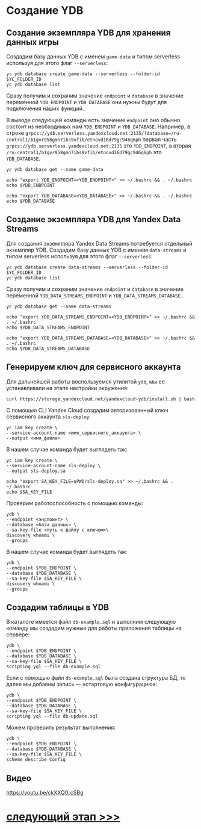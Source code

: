 # Cоздание YDB
## Создание экземпляра YDB для хранения данных игры

Создадим базу данных YDB с именем `game-data` и типом serverless используя для этого флаг `--serverless`:

    yc ydb database create game-data --serverless --folder-id $YC_FOLDER_ID
    yc ydb database list

Сразу получим и сохраним значение `endpoint` и `database` в значение переменной `YDB_ENDPOINT` и `YDB_DATABASE` 
они нужны будут для подключения наших функций. 

В выводе следующей команды есть значение `endpoint` оно обычно состоит из необходимых нам `YDB_ENDPOINT` и `YDB_DATABASE`. 
Например, в строке `grpcs://ydb.serverless.yandexcloud.net:2135/?database=/ru-central1/b1gvr958gmn7ibs9vfib/etnovd16d79gc946q6ph` 
первая часть `grpcs://ydb.serverless.yandexcloud.net:2135` это `YDB_ENDPOINT`, 
а вторая `/ru-central1/b1gvr958gmn7ibs9vfib/etnovd16d79gc946q6ph` это `YDB_DATABASE`.   

    yc ydb database get --name game-data

    echo "export YDB_ENDPOINT=<YDB_ENDPOINT>" >> ~/.bashrc && . ~/.bashrc
    echo $YDB_ENDPOINT

    echo "export YDB_DATABASE=<YDB_DATABASE>" >> ~/.bashrc && . ~/.bashrc
    echo $YDB_DATABASE

## Создание экземпляра YDB для Yandex Data Streams

Для создания экземпляра Yandex Data Streams потребуется отдельный экземпляр YDB.
Создадим базу данных YDB с именем `data-streams` и типом serverless используя для этого флаг `--serverless`:

    yc ydb database create data-streams --serverless --folder-id $YC_FOLDER_ID
    yc ydb database list

Сразу получим и сохраним значение `endpoint` и `database` в значение переменной `YDB_DATA_STREAMS_ENDPOINT` и `YDB_DATA_STREAMS_DATABASE`.

    yc ydb database get --name data-streams

    echo "export YDB_DATA_STREAMS_ENDPOINT=<YDB_ENDPOINT>" >> ~/.bashrc && . ~/.bashrc
    echo $YDB_DATA_STREAMS_ENDPOINT

    echo "export YDB_DATA_STREAMS_DATABASE=<YDB_DATABASE>" >> ~/.bashrc && . ~/.bashrc
    echo $YDB_DATA_STREAMS_DATABASE

## Генерируем ключ для сервисного аккаунта

Для дальнейшей работы воспользуемся утилитой `ydb`, мы ее устанавливали на этапе настройки окружения:

    curl https://storage.yandexcloud.net/yandexcloud-ydb/install.sh | bash

С помощью CLI Yandex Cloud создадим авторизованный ключ сервисного аккаунта `sls-deploy`:

    yc iam key create \
    --service-account-name <имя_сервисного_аккаунта> \
    --output <имя_файла>

В нашем случае команда будет выглядеть так:

    yc iam key create \
    --service-account-name sls-deploy \
    --output sls-deploy.sa

    echo "export SA_KEY_FILE=$PWD/sls-deploy.sa" >> ~/.bashrc && . ~/.bashrc  
    echo $SA_KEY_FILE

Проверим работоспособность с помощью команды:

    ydb \
    --endpoint <эндпоинт> \
    --database <база данных> \
    --sa-key-file <путь к файлу с ключом>\
    discovery whoami \
    --groups

В нашем случае команда будет выглядеть так:

    ydb \
    --endpoint $YDB_ENDPOINT \
    --database $YDB_DATABASE \
    --sa-key-file $SA_KEY_FILE \
    discovery whoami \
    --groups

## Создадим таблицы в YDB

В каталоге имеется файл `db-example.sql` и выполним следующую команду мы создадим 
нужные для работы приложения таблицы на сервере:

    ydb \
    --endpoint $YDB_ENDPOINT \
    --database $YDB_DATABASE \
    --sa-key-file $SA_KEY_FILE \
    scripting yql --file db-example.sql

Если с помощью файл `db-example.sql` была создана структура БД, то далее мы добавим запись — «стартовую конфигурацию»: 

    ydb \
    --endpoint $YDB_ENDPOINT \
    --database $YDB_DATABASE \
    --sa-key-file $SA_KEY_FILE \
    scripting yql --file db-update.sql

Можем проверить результат выполнения:

    ydb \
    --endpoint $YDB_ENDPOINT \
    --database $YDB_DATABASE \
    --sa-key-file $SA_KEY_FILE \
    scheme describe Config

## Видео

https://youtu.be/ckXXQ0_cSBg

# [cледующий этап >>>](../4-create-yds/README.md)
